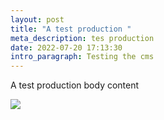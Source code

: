 ```yaml
---
layout: post
title: "A test production "
meta_description: tes production
date: 2022-07-20 17:13:30
intro_paragraph: Testing the cms
---
```

A test production body content

![](/assets/img/uploads/screenshot-editor.jpg)